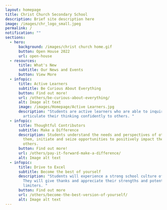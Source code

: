 ```yaml
---
layout: homepage
title: Christ Church Secondary School
description: Brief site description here
image: /images/chr_logo_small.jpeg
permalink: /
notification: ""
sections:
  - hero:
      background: /images/christ church home.gif
      button: Open House 2022
      url: open-house
  - resources:
      title: What's New
      subtitle: Our News and Events
      button: View More
  - infopic:
      title: Active Learners
      subtitle: Be Curious About Everything
      button: Find out more!
      url: /others/be-curious-about-everything/
      alt: Image alt text
      image: /images/Homepage/Active Learners.jpg
      description: "Students are active learners who are able to inquire and
        articulate their thinking confidently to others. "
  - infopic:
      title: Thoughtful Contributors
      subtitle: Make a Difference
      description: Students understand the needs and perspectives of others around
        them, initiate and seize opportunities to positively impact the lives of
        others.
      button: Find out more!
      url: /others/pay-it-forward-make-a-difference/
      alt: Image alt text
  - infopic:
      title: Drive to Excel
      subtitle: Become the best of yourself
      description: "Students will experience a strong school culture of gratitude.
        They will give thanks and appreciate their strengths and potential
        limiters. "
      button: Find out more
      url: /others/become-the-best-version-of-yourself/
      alt: Image alt text
---
```

